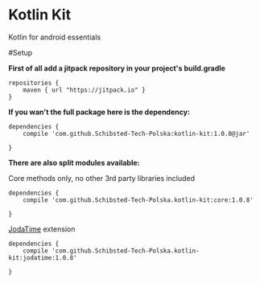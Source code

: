 # Kotlin Kit
Kotlin for android essentials

#Setup

**First of all add a jitpack repository in your project's build.gradle**
```
repositories {
    maven { url "https://jitpack.io" }
}
```    

**If you wan't the full package here is the dependency:**

```
dependencies {
    compile 'com.github.Schibsted-Tech-Polska:kotlin-kit:1.0.8@jar'

}
```

**There are also split modules available:**


Core methods only, no other 3rd party libraries included
```
dependencies {
    compile 'com.github.Schibsted-Tech-Polska.kotlin-kit:core:1.0.8'

}
```

[JodaTime](http://www.joda.org/joda-time/) extension
```
dependencies {
    compile 'com.github.Schibsted-Tech-Polska.kotlin-kit:jodatime:1.0.8'

}
```
